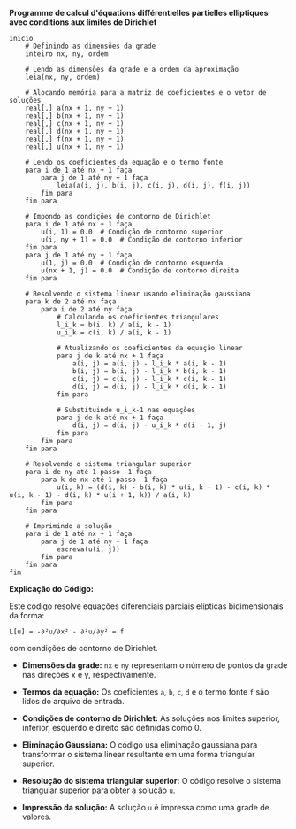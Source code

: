 **Programme de calcul d'équations différentielles partielles elliptiques avec conditions aux limites de Dirichlet**

```portugol
inicio
    # Definindo as dimensões da grade
    inteiro nx, ny, ordem

    # Lendo as dimensões da grade e a ordem da aproximação
    leia(nx, ny, ordem)

    # Alocando memória para a matriz de coeficientes e o vetor de soluções
    real[,] a(nx + 1, ny + 1)
    real[,] b(nx + 1, ny + 1)
    real[,] c(nx + 1, ny + 1)
    real[,] d(nx + 1, ny + 1)
    real[,] f(nx + 1, ny + 1)
    real[,] u(nx + 1, ny + 1)

    # Lendo os coeficientes da equação e o termo fonte
    para i de 1 até nx + 1 faça
        para j de 1 até ny + 1 faça
            leia(a(i, j), b(i, j), c(i, j), d(i, j), f(i, j))
        fim para
    fim para

    # Impondo as condições de contorno de Dirichlet
    para i de 1 até nx + 1 faça
        u(i, 1) = 0.0  # Condição de contorno superior
        u(i, ny + 1) = 0.0  # Condição de contorno inferior
    fim para
    para j de 1 até ny + 1 faça
        u(1, j) = 0.0  # Condição de contorno esquerda
        u(nx + 1, j) = 0.0  # Condição de contorno direita
    fim para

    # Resolvendo o sistema linear usando eliminação gaussiana
    para k de 2 até nx faça
        para i de 2 até ny faça
            # Calculando os coeficientes triangulares
            l_i_k = b(i, k) / a(i, k - 1)
            u_i_k = c(i, k) / a(i, k - 1)

            # Atualizando os coeficientes da equação linear
            para j de k até nx + 1 faça
                a(i, j) = a(i, j) - l_i_k * a(i, k - 1)
                b(i, j) = b(i, j) - l_i_k * b(i, k - 1)
                c(i, j) = c(i, j) - l_i_k * c(i, k - 1)
                d(i, j) = d(i, j) - l_i_k * d(i, k - 1)
            fim para

            # Substituindo u_i_k-1 nas equações
            para j de k até nx + 1 faça
                d(i, j) = d(i, j) - u_i_k * d(i - 1, j)
            fim para
        fim para
    fim para

    # Resolvendo o sistema triangular superior
    para i de ny até 1 passo -1 faça
        para k de nx até 1 passo -1 faça
            u(i, k) = (d(i, k) - b(i, k) * u(i, k + 1) - c(i, k) * u(i, k - 1) - d(i, k) * u(i + 1, k)) / a(i, k)
        fim para
    fim para

    # Imprimindo a solução
    para i de 1 até nx + 1 faça
        para j de 1 até ny + 1 faça
            escreva(u(i, j))
        fim para
    fim para
fim
```

**Explicação do Código:**

Este código resolve equações diferenciais parciais elípticas bidimensionais da forma:

```
L[u] = -∂²u/∂x² - ∂²u/∂y² = f
```

com condições de contorno de Dirichlet.

* **Dimensões da grade:** `nx` e `ny` representam o número de pontos da grade nas direções x e y, respectivamente.

* **Termos da equação:** Os coeficientes `a`, `b`, `c`, `d` e o termo fonte `f` são lidos do arquivo de entrada.

* **Condições de contorno de Dirichlet:** As soluções nos limites superior, inferior, esquerdo e direito são definidas como 0.

* **Eliminação Gaussiana:** O código usa eliminação gaussiana para transformar o sistema linear resultante em uma forma triangular superior.

* **Resolução do sistema triangular superior:** O código resolve o sistema triangular superior para obter a solução `u`.

* **Impressão da solução:** A solução `u` é impressa como uma grade de valores.
